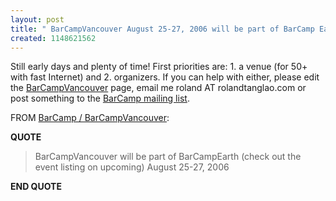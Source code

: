 ```yaml
---
layout: post
title: " BarCampVancouver August 25-27, 2006 will be part of BarCamp Earth"
created: 1148621562
---
```

<p> Still early days and plenty of time! First priorities are: 1. a venue (for 50+ with fast Internet) and 2. organizers. If you can help with either, please edit the <a href="http://barcamp.org/BarCampVancouver">BarCampVancouver</a> page, email me roland AT rolandtanglao.com or post something to the <a href="http://groups.google.com/group/barcamp">BarCamp mailing list</a>. </p><p> FROM <a href="http://barcamp.org/BarCampVancouver">BarCamp / BarCampVancouver</a>: </p><p> <strong>QUOTE</strong> </p><blockquote> BarCampVancouver will be part of BarCampEarth (check out the event listing on upcoming) August 25-27, 2006 </blockquote><p> <strong>END QUOTE</strong> </p>
